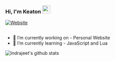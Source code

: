 ### Hi, I'm Keaton <img src="https://media.giphy.com/media/hvRJCLFzcasrR4ia7z/giphy.gif" width="25px">
[![Website](https://img.shields.io/badge/WIP-Home-green?style=flat-square)](https://spco.xyz/)

##
- 🔭 I’m currently working on - Personal Website
- 🌱 I’m currently learning - JavaScript and Lua

<!-- ❔❔❔❔ means username in below README.md -->
<!-- Also feel free to update second URL to any URL -->
![Indrajeet's github stats](https://github-readme-stats.vercel.app/api?username=Exaby&count_private=true&include_all_commits=true&theme=radical)

